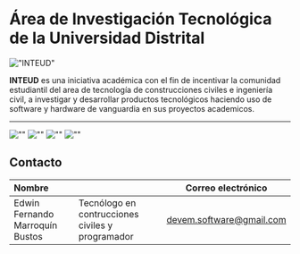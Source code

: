 # **Área de Investigación Tecnológica de la Universidad Distrital**

!["INTEUD"](https://github.com/inteud/hydro/blob/main/public/logo.svg "INTEUD LOGO")

**INTEUD** es una iniciativa académica con el fin de incentivar la comunidad estudiantil del area de tecnología de construcciones civiles e ingeniería civil, a investigar y desarrollar productos tecnológicos haciendo uso de software y hardware de vanguardia en sus proyectos academicos.

---

![""](https://img.shields.io/github/issues/inteud/hydro?style=for-the-badge "issues")
![""](https://img.shields.io/github/forks/inteud/hydro?style=for-the-badge "forks")
![""](https://img.shields.io/github/stars/inteud/hydro?style=for-the-badge "stars")
![""](https://img.shields.io/github/license/inteud/hydro?style=for-the-badge "license")

## Contacto

|Nombre||Correo electrónico|
|:--|:--|:--:|
|Edwin Fernando Marroquín Bustos|Tecnólogo en contrucciones civiles y programador| devem.software@gmail.com|

##
